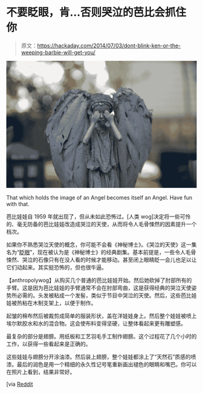 # 不要眨眼，肯…否则哭泣的芭比会抓住你

> 原文：<https://hackaday.com/2014/07/03/dont-blink-ken-or-the-weeping-barbie-will-get-you/>

![WeepingBarbies](img/f590a82ce73901cdf2a9b55ce453dbf4.png)

That which holds the image of an Angel becomes itself an Angel. Have fun with that.

芭比娃娃自 1959 年就出现了，但从未如此恐怖过。[人类 wog]决定将一些可怜的、毫无防备的芭比娃娃改造成哭泣的天使，从而将令人毛骨悚然的因素提升一个档次。

如果你不熟悉哭泣天使的概念，你可能不会看《神秘博士》。《哭泣的天使》这一集名为“[眨眼](http://en.wikipedia.org/wiki/Blink_(Doctor_Who) "Blink")”，现在被认为是《神秘博士》的经典剧集。基本前提是，一些令人毛骨悚然、哭泣的石像只有在没人看的时候才能移动。甚至闭上眼睛眨一会儿也足以让它们动起来。其实挺恐怖的，但也很牛逼。

【anthropolywog】从购买几个普通的芭比娃娃开始。然后她砍掉了肘部所有的手臂。这是因为芭比娃娃的手臂通常不会在肘部弯曲，这是获得经典的哭泣天使姿势所必需的。头发被粘成一个发髻，类似于节目中哭泣的天使。然后，这些芭比娃娃被热粘在木制支架上，以便于制作。

起皱的棉布然后被裁剪成简单的服装形状，盖在洋娃娃身上。然后整个娃娃被喷上埃尔默胶水和水的混合物。这会使布料变得坚硬，让整体看起来更有雕塑感。

最复杂的部分是翅膀。用纸板和工艺羽毛手工制作翅膀。这个过程花了几个小时的工作，以获得一些看起来是正确的。

这些娃娃与翅膀分开涂油漆。然后装上翅膀，整个娃娃都涂上了“天然石”质感的喷漆。最后的润色是用一个精细的永久性记号笔重新画出褪色的眼睛和嘴巴。你可以在照片上看到，结果非常好。

[via [Reddit](http://www.reddit.com/r/howto/comments/29or48/how_to_turn_barbies_into_doctor_who_weeping_angels/ "Reddit.com")
